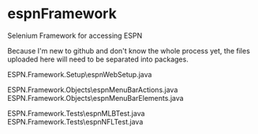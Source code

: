 # espnFramework
Selenium Framework for accessing ESPN

Because I'm new to github and don't know the whole process yet, the files uploaded here will need to be separated into packages.

ESPN.Framework.Setup\espnWebSetup.java

ESPN.Framework.Objects\espnMenuBarActions.java
ESPN.Framework.Objects\espnMenuBarElements.java
  
ESPN.Framework.Tests\espnMLBTest.java
ESPN.Framework.Tests\espnNFLTest.java
